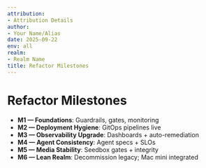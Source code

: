 ```yaml
---
attribution:
- Attribution Details
author:
- Your Name/Alias
date: 2025-09-22
env: all
realm:
- Realm Name
title: Refactor Milestones
---
```


# Refactor Milestones

- **M1 — Foundations**: Guardrails, gates, monitoring
- **M2 — Deployment Hygiene**: GitOps pipelines live
- **M3 — Observability Upgrade**: Dashboards + auto-remediation
- **M4 — Agent Consistency**: Agent specs + SLOs
- **M5 — Media Stability**: Seedbox gates + integrity
- **M6 — Lean Realm**: Decommission legacy; Mac mini integrated
